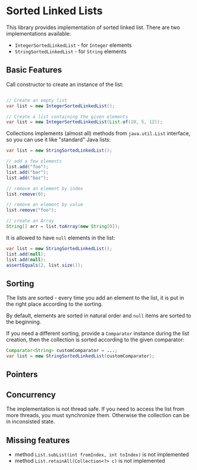 # Sorted Linked Lists

This library provides implementation of sorted linked list. There are two implementations available:
* `IntegerSortedLinkedList` - for `Integer` elements
* `StringSortedLinkedList` - for `String` elements

## Basic Features
Call constructor to create an instance of the list:
```java

// Create an empty list
var list = new IntegerSortedLinkedList();

// Create a list containing the given elements
var list = new IntegerSortedLinkedList(List.of(10, 5, 12));
```

Collections implements (almost all) methods from `java.util.List`
interface, so you can use it like "standard" Java lists:

```java
var list = new StringSortedLinkedList();

// add a few elements
list.add("foo");
list.add("bar");
list.add("baz");

// remove an element by index
list.remove(0);

// remove an element by value
list.remove("foo");

// create an Array
String[] arr = list.toArray(new String[0]);
```

It is allowed to have `null` elements in the list:
```java
var list = new StringSortedLinkedList();
list.add(null);
list.add(null);
assertEquals(2, list.size());
```

## Sorting
The lists are sorted - every time you add an element to the list, it
is put in the right place according to the sorting.

By default, elements are sorted in natural order and `null` items are
sorted to the beginning.

If you need a different sorting, provide a `Comparator` instance during
the list creation, then the collection is sorted according to the
given comparator:
```java
Comparator<String> customComparator = ...;
var list = new StringSortedLinkedList(customComparator);
```

## Pointers

## Concurrency
The implementation is not thread safe. If you need to access the list
from more threads, you must synchronize them. Otherwise the collection
can be in inconsisted state.

## Missing features
* method `List.subList(int fromIndex, int toIndex)` is not implemented
* method `List.retainAll(Collection<?> c)` is not implemented
